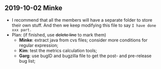 ## 2019-10-02 Minke
* I recommend that all the members will have a separate folder to store their own stuff. And then we keep modifying this file to say `I have done xxx part.`
* Plan: (if finished, use ~~delete line~~ to mark them) 
    * **Minke**: extract java from cvs files; consider more conditions for regular expression; 
    * **Kim**: test the metrics calculation tools; 
    * **Garg**: use bugID and bugzilla file to get the post- and pre-release bug list; 
